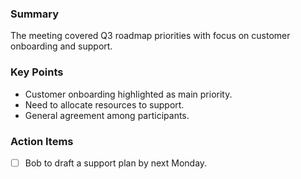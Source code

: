 ### Summary
The meeting covered Q3 roadmap priorities with focus on customer onboarding and support.

### Key Points
- Customer onboarding highlighted as main priority.
- Need to allocate resources to support.
- General agreement among participants.

### Action Items
- [ ] Bob to draft a support plan by next Monday.
